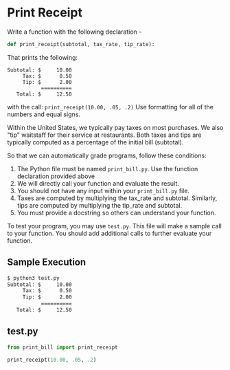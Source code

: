 # Print Receipt

Write a function with the following declaration - 
```python
def print_receipt(subtotal, tax_rate, tip_rate):
```

That prints the following:
```text
Subtotal: $     10.00
     Tax: $      0.50
     Tip: $      2.00
           ==========
   Total: $     12.50
```
with the call: `print_receipt(10.00, .05, .2)`
Use formatting for all of the numbers and equal signs.

Within the United States, we typically pay taxes on most purchases.
We also "tip" waitstaff for their service at restaurants.  Both taxes and
tips are typically computed as a percentage of the initial bill (subtotal).

So that we can automatically grade programs, follow these conditions:
1. The Python file must be named `print_bill.py`. 
   Use the function declaration provided above
2. We will directly call your function and evaluate the result.
3. You should not have any input within your `print_bill.py` file.
4. Taxes are computed by multiplying the tax_rate and subtotal. 
   Similarly, tips are computed by multiplying the tip_rate and subtotal.
5. You must provide a docstring so others can understand your function.

To test your program, you may use `test.py`.
This file will make a sample call to your function.  You should add
additional calls to further evaluate your function.

## Sample Execution
```bash
$ python3 test.py
Subtotal: $     10.00
     Tax: $      0.50
     Tip: $      2.00
           ==========
   Total: $     12.50
```

## test.py
```python
from print_bill import print_receipt

print_receipt(10.00, .05, .2)
```
